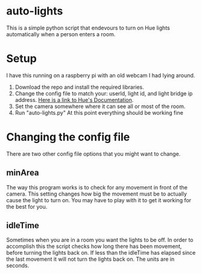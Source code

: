# auto-lights
This is a simple python script that endevours to turn on Hue lights automatically when a person enters a room.

# Setup
I have this running on a raspberry pi with an old webcam I had lying around. 

1. Download the repo and install the required libraries. 
2. Change the config file to match your: userId, light id, and light bridge ip address. [Here is a link to Hue's Documentation](https://developers.meethue.com/documentation/getting-started). 
3. Set the camera somewhere where it can see all or most of the room. 
4. Run "auto-lights.py" 
At this point everything should be working fine

# Changing the config file
There are two other config file options that you might want to change.

## minArea
The way this program works is to check for any movement in front of the camera. This setting changes how big the movement must be to actually cause the light to turn on. You may have to play with it to get it working for the best for you.

## idleTime
Sometimes when you are in a room you want the lights to be off. In order to accomplish this the script checks how long there has been movement, before turning the lights back on. If less than the idleTime has elapsed since the last movement it will not turn the lights back on. The units are in seconds.
